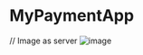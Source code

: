 # MyPaymentApp


// Image as server
![image](https://github.com/user-attachments/assets/45947581-b24f-4f95-aa08-e5c7fe443646)
